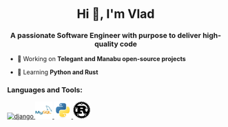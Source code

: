 <h1 align="center">Hi 👋, I'm Vlad</h1>
<h3 align="center">A passionate Software Engineer with purpose to deliver high-quality code</h3>

<!--<p align="left"> <img src="https://komarev.com/ghpvc/?username=kotov584&label=Profile%20views&color=0e75b6&style=flat" alt="kotov584" /> </p>-->

- 🔭 Working on **Telegant and Manabu open-source projects**

- 🌱 Learning **Python and Rust**

<h3 align="left">Languages and Tools:</h3>
<p align="left">
    <a href="https://www.djangoproject.com/" target="_blank" rel="noreferrer"> <img src="https://cdn.worldvectorlogo.com/logos/django.svg" alt="django" width="40" height="40" /> </a>
    <a href="https://www.mysql.com/" target="_blank" rel="noreferrer"> <img src="https://raw.githubusercontent.com/devicons/devicon/master/icons/mysql/mysql-original-wordmark.svg" alt="mysql" width="40" height="40" /> </a>
    <a href="https://www.python.org" target="_blank" rel="noreferrer"> <img src="https://raw.githubusercontent.com/devicons/devicon/master/icons/python/python-original.svg" alt="python" width="40" height="40" /> </a>
    <a href="https://www.rust-lang.org" target="_blank" rel="noreferrer"> <img src="https://raw.githubusercontent.com/devicons/devicon/master/icons/rust/rust-plain.svg" alt="rust" width="40" height="40" /> </a>
</p>
